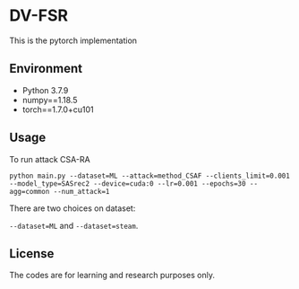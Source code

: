 # DV-FSR

This is the pytorch implementation 

## Environment
+ Python 3.7.9
+ numpy==1.18.5
+ torch==1.7.0+cu101


## Usage

To run attack CSA-RA

`python main.py --dataset=ML --attack=method_CSAF --clients_limit=0.001 --model_type=SASrec2 --device=cuda:0 --lr=0.001 --epochs=30 --agg=common --num_attack=1`

There are two choices on dataset:

`--dataset=ML` and `--dataset=steam`.



## License
The codes are for learning and research purposes only.

